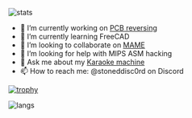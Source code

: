 ![stats](https://github-readme-stats.vercel.app/api?username=stonedDiscord&show_icons=true&theme=transparent)

- 🔭 I’m currently working on [PCB reversing](https://github.com/stonedDiscord/Automatenplatinen)
- 🌱 I’m currently learning FreeCAD
- 👯 I’m looking to collaborate on [MAME](https://github.com/mamedev/mame)
- 🤔 I’m looking for help with MIPS ASM hacking
- 💬 Ask me about my [Karaoke machine](https://github.com/stonedDiscord/Karaoke)
- 📫 How to reach me: @stoneddisc0rd on Discord

[![trophy](https://github-profile-trophy.vercel.app/?username=stonedDiscord&theme=onedark)](https://github.com/ryo-ma/github-profile-trophy)

![langs](https://github-readme-stats.vercel.app/api/top-langs/?username=stonedDiscord&size_weight=0.2&count_weight=1&langs_count=10&theme=transparent)
